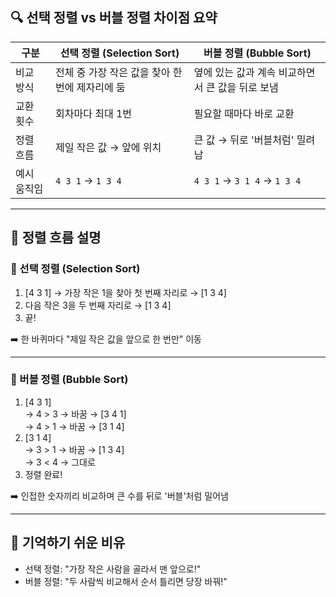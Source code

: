 ## 🔍 선택 정렬 vs 버블 정렬 차이점 요약

| 구분 | 선택 정렬 (Selection Sort) | 버블 정렬 (Bubble Sort) |
|------|-----------------------------|--------------------------|
| 비교 방식 | 전체 중 가장 작은 값을 찾아 한 번에 제자리에 둠 | 옆에 있는 값과 계속 비교하면서 큰 값을 뒤로 보냄 |
| 교환 횟수 | 회차마다 최대 1번 | 필요할 때마다 바로 교환 |
| 정렬 흐름 | 제일 작은 값 → 앞에 위치 | 큰 값 → 뒤로 '버블처럼' 밀려남 |
| 예시 움직임 | `4 3 1` → `1 3 4` | `4 3 1` → `3 1 4` → `1 3 4` |

---

## 🔄 정렬 흐름 설명

### 🔹 선택 정렬 (Selection Sort)
1. [4 3 1] → 가장 작은 1을 찾아 첫 번째 자리로 → [1 3 4]  
2. 다음 작은 3을 두 번째 자리로 → [1 3 4]  
3. 끝!

➡️ 한 바퀴마다 "제일 작은 값을 앞으로 한 번만" 이동

---

### 🔹 버블 정렬 (Bubble Sort)
1. [4 3 1]  
   → 4 > 3 → 바꿈 → [3 4 1]  
   → 4 > 1 → 바꿈 → [3 1 4]  
2. [3 1 4]  
   → 3 > 1 → 바꿈 → [1 3 4]  
   → 3 < 4 → 그대로  
3. 정렬 완료!

➡️ 인접한 숫자끼리 비교하며 큰 수를 뒤로 '버블'처럼 밀어냄

---

## 🧠 기억하기 쉬운 비유

- 선택 정렬: "가장 작은 사람을 골라서 맨 앞으로!"
- 버블 정렬: "두 사람씩 비교해서 순서 틀리면 당장 바꿔!"
